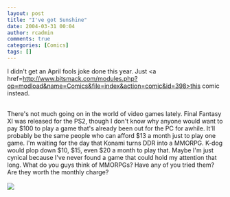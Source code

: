 ```yaml
---
layout: post
title: "I've got Sunshine"
date: 2004-03-31 00:04
author: rcadmin
comments: true
categories: [Comics]
tags: []
---
```

I didn't get an April fools joke done this year. Just <a href=http://www.bitsmack.com/modules.php?op=modload&name=Comics&file=index&action=comic&id=398>this comic</a> instead.
<br />

<br />
There's not much going on in the world of video games lately. Final Fantasy XI was released for the PS2, though I don't know why anyone would want to pay $100 to play a game that's already been out for the PC for awhile. It'll probably be the same people who can afford $13 a month just to play one game. I'm waiting for the day that Konami turns DDR into a MMORPG. K-dog would plop down $10, $15, even $20 a month to play that. Maybe I'm just cynical because I've never found a game that could hold my attention that long. What do you guys think of MMORPGs? Have any of you tried them? Are they worth the monthly charge?<Br><br><!--more--><img src='/wp/wp-content/comics/20040331.png' alt'' />
